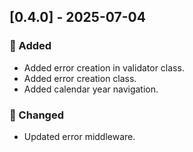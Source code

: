 ## [0.4.0] - 2025-07-04

### 🚀 Added

* Added error creation in validator class.
* Added error creation class.
* Added calendar year navigation.

### 🔧 Changed

* Updated error middleware.

